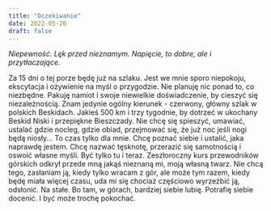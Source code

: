 ```yaml
---
title: "Oczekiwanie"
date: 2022-05-26
draft: false
---
```


*Niepewność. Lęk przed nieznamym. Napięcie, to dobre, ale i przytłaczające.*

Za 15 dni o tej porze będę już na szlaku. Jest we mnie sporo niepokoju, ekscytacja i ożywienie na myśl o przygodzie. Nie planuję nic ponad to, co niezbędne. Pakuję namiot i swoje niewielkie doświadczenie, by cieszyć się niezależnością. Znam jedynie ogólny kierunek - czerwony, główny szlak w polskich Beskidach. Jakieś 500 km i trzy tygodnie, by dotrzeć w ukochany Beskid Niski i przepiękne Bieszczady. Nie chcę się spieszyć, umawiać, ustalać gdzie nocleg, gdzie obiad, przejmować się, że już noc jeśli nogi będą niosły... 
To czas tylko dla mnie. Chcę poznać siebie i ustalić, jaka naprawdę jestem. Chcę nazwać tęsknotę, przerazić się samotnością i oswoić własne myśli. Być tylko tu i teraz. Zeszłoroczny kurs przewodników górskich odkrył przede mną jakąś nieznaną mi, moją własną twarz. Nie chcą tego, zasłaniam ją, kiedy tylko wracam z gór, ale może tym razem, kiedy będę miała więcej czasu, uda mi się chociaż częściowo wyrzeźbić ją, odsłonić. Na stałe. Bo tam, w górach, bardziej siebie lubię. Potrafię siebie docenić. I być może trochę pokochać. 
